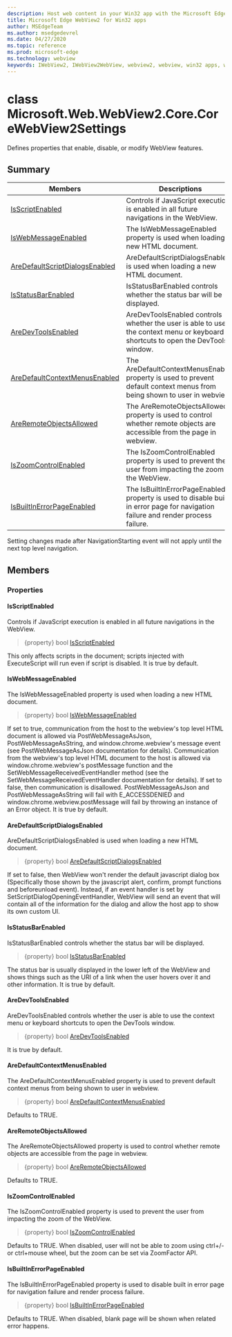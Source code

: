 ```yaml
---
description: Host web content in your Win32 app with the Microsoft Edge WebView2 control
title: Microsoft Edge WebView2 for Win32 apps
author: MSEdgeTeam
ms.author: msedgedevrel
ms.date: 04/27/2020
ms.topic: reference
ms.prod: microsoft-edge
ms.technology: webview
keywords: IWebView2, IWebView2WebView, webview2, webview, win32 apps, win32, edge, ICoreWebView2, ICoreWebView2Controller, browser control, edge html
---
```


# class Microsoft.Web.WebView2.Core.CoreWebView2Settings 

Defines properties that enable, disable, or modify WebView features.

## Summary

 Members                        | Descriptions
--------------------------------|---------------------------------------------
[IsScriptEnabled](#isscriptenabled) | Controls if JavaScript execution is enabled in all future navigations in the WebView.
[IsWebMessageEnabled](#iswebmessageenabled) | The IsWebMessageEnabled property is used when loading a new HTML document.
[AreDefaultScriptDialogsEnabled](#aredefaultscriptdialogsenabled) | AreDefaultScriptDialogsEnabled is used when loading a new HTML document.
[IsStatusBarEnabled](#isstatusbarenabled) | IsStatusBarEnabled controls whether the status bar will be displayed.
[AreDevToolsEnabled](#aredevtoolsenabled) | AreDevToolsEnabled controls whether the user is able to use the context menu or keyboard shortcuts to open the DevTools window.
[AreDefaultContextMenusEnabled](#aredefaultcontextmenusenabled) | The AreDefaultContextMenusEnabled property is used to prevent default context menus from being shown to user in webview.
[AreRemoteObjectsAllowed](#areremoteobjectsallowed) | The AreRemoteObjectsAllowed property is used to control whether remote objects are accessible from the page in webview.
[IsZoomControlEnabled](#iszoomcontrolenabled) | The IsZoomControlEnabled property is used to prevent the user from impacting the zoom of the WebView.
[IsBuiltInErrorPageEnabled](#isbuiltinerrorpageenabled) | The IsBuiltInErrorPageEnabled property is used to disable built in error page for navigation failure and render process failure.

Setting changes made after NavigationStarting event will not apply until the next top level navigation.

## Members

### Properties

#### IsScriptEnabled 

Controls if JavaScript execution is enabled in all future navigations in the WebView.

> {property} bool [IsScriptEnabled](#isscriptenabled)

This only affects scripts in the document; scripts injected with ExecuteScript will run even if script is disabled. It is true by default.

#### IsWebMessageEnabled 

The IsWebMessageEnabled property is used when loading a new HTML document.

> {property} bool [IsWebMessageEnabled](#iswebmessageenabled)

If set to true, communication from the host to the webview's top level HTML document is allowed via PostWebMessageAsJson, PostWebMessageAsString, and window.chrome.webview's message event (see PostWebMessageAsJson documentation for details). Communication from the webview's top level HTML document to the host is allowed via window.chrome.webview's postMessage function and the SetWebMessageReceivedEventHandler method (see the SetWebMessageReceivedEventHandler documentation for details). If set to false, then communication is disallowed. PostWebMessageAsJson and PostWebMessageAsString will fail with E_ACCESSDENIED and window.chrome.webview.postMessage will fail by throwing an instance of an Error object. It is true by default.

#### AreDefaultScriptDialogsEnabled 

AreDefaultScriptDialogsEnabled is used when loading a new HTML document.

> {property} bool [AreDefaultScriptDialogsEnabled](#aredefaultscriptdialogsenabled)

If set to false, then WebView won't render the default javascript dialog box (Specifically those shown by the javascript alert, confirm, prompt functions and beforeunload event). Instead, if an event handler is set by SetScriptDialogOpeningEventHandler, WebView will send an event that will contain all of the information for the dialog and allow the host app to show its own custom UI.

#### IsStatusBarEnabled 

IsStatusBarEnabled controls whether the status bar will be displayed.

> {property} bool [IsStatusBarEnabled](#isstatusbarenabled)

The status bar is usually displayed in the lower left of the WebView and shows things such as the URI of a link when the user hovers over it and other information. It is true by default.

#### AreDevToolsEnabled 

AreDevToolsEnabled controls whether the user is able to use the context menu or keyboard shortcuts to open the DevTools window.

> {property} bool [AreDevToolsEnabled](#aredevtoolsenabled)

It is true by default.

#### AreDefaultContextMenusEnabled 

The AreDefaultContextMenusEnabled property is used to prevent default context menus from being shown to user in webview.

> {property} bool [AreDefaultContextMenusEnabled](#aredefaultcontextmenusenabled)

Defaults to TRUE.

#### AreRemoteObjectsAllowed 

The AreRemoteObjectsAllowed property is used to control whether remote objects are accessible from the page in webview.

> {property} bool [AreRemoteObjectsAllowed](#areremoteobjectsallowed)

Defaults to TRUE.

#### IsZoomControlEnabled 

The IsZoomControlEnabled property is used to prevent the user from impacting the zoom of the WebView.

> {property} bool [IsZoomControlEnabled](#iszoomcontrolenabled)

Defaults to TRUE. When disabled, user will not be able to zoom using ctrl+/- or ctrl+mouse wheel, but the zoom can be set via ZoomFactor API.

#### IsBuiltInErrorPageEnabled 

The IsBuiltInErrorPageEnabled property is used to disable built in error page for navigation failure and render process failure.

> {property} bool [IsBuiltInErrorPageEnabled](#isbuiltinerrorpageenabled)

Defaults to TRUE. When disabled, blank page will be shown when related error happens.

